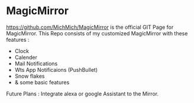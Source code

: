 # MagicMirror

https://github.com/MichMich/MagicMirror is the official GIT Page for MagicMirror.
This Repo consists of my customized MagicMirror with these features :

- Clock
- Calender
- Mail Notifications
- Wts App Notificaions (PushBullet)
- Snow flakes
- & some basic features

Future Plans :
 Integrate alexa or google Assistant to the Mirror.


